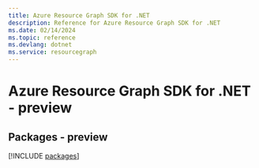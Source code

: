```yaml
---
title: Azure Resource Graph SDK for .NET
description: Reference for Azure Resource Graph SDK for .NET
ms.date: 02/14/2024
ms.topic: reference
ms.devlang: dotnet
ms.service: resourcegraph
---
```

# Azure Resource Graph SDK for .NET - preview
## Packages - preview
[!INCLUDE [packages](resource-graph-index.md)]